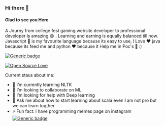 ### Hi there 👋
#### Glad to see you Here
A Journy from college fest gaming website developer to professional developer is amazing :smile: . Learning and earning is equally balanced till now. Javascript :yellow_heart: is my favourite language because its easy to use, I Love :heart: java because its feed me and python :heart: because it Help me in Poc's :thought_balloon: :) 

[![Generic badge](https://img.shields.io/badge/Programmer-100%25-green.svg)](https://shields.io/)

[![Open Source Love](https://badges.frapsoft.com/os/v2/open-source.svg?v=103)](https://github.com/ajittk)


Current staus about me:


- 🌱 I’m currently learning NLTK
- 👯 I’m looking to collaborate on ML
- 🤔 I’m looking for help with Deep learning
- 💬 Ask me about how to start learning about scala even I am not pro but we can learn togther
- ⚡ Fun fact: I have programming memes page on instagram  [![Generic badge](https://img.shields.io/badge/Insagram-%40dev.memes.repost-green.svg)](https://www.instagram.com/dev.memes.repost/)


<!--
**AjitTK/AjitTK** is a ✨ _special_ ✨ repository because its `README.md` (this file) appears on your GitHub profile.






